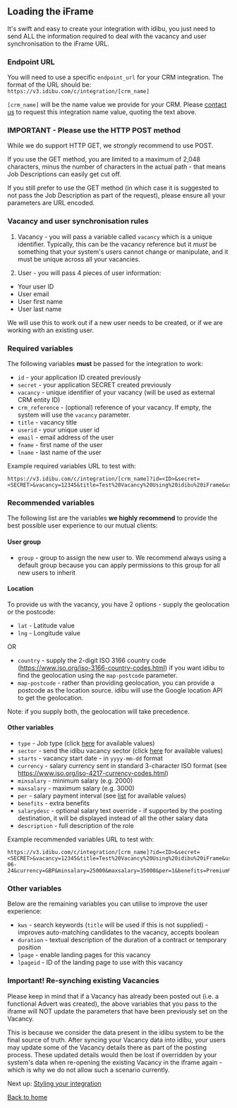 ## Loading the iFrame

It's swift and easy to create your integration with idibu, you just need to send ALL the information required to deal with the vacancy and user synchronisation to the iFrame URL.

### Endpoint URL

You will need to use a specific `endpoint_url` for your CRM integration. The format of the URL should be: `https://v3.idibu.com/c/integration/[crm_name]`

`[crm_name]` will be the name value we provide for your CRM. Please [contact us](https://www.idibu.com/contact-support/) to request this integration name value, quoting the text above.

### IMPORTANT - Please use the HTTP POST method

While we do support HTTP GET, we _strongly_ recommend to use POST.

If you use the GET method, you are limited to a maximum of 2,048 characters, minus the number of characters in the actual path - that means Job Descriptions can easily get cut off.

If you still prefer to use the GET method (in which case it is suggested to not pass the Job Description as part of the request), please ensure all your parameters are URL encoded.

### Vacancy and user synchronisation rules

1. Vacancy - you will pass a variable called `vacancy` which is a unique identifier. Typically, this can be the vacancy reference but it _must_ be something that your system's users cannot change or manipulate, and it must be unique across all your vacancies.

2. User - you will pass 4 pieces of user information:
- Your user ID
- User email
- User first name
- User last name

We will use this to work out if a new user needs to be created, or if we are working with an existing user.

### Required variables

The following variables **must** be passed for the integration to work:

- `id` - your application ID created previously
- `secret` - your application SECRET created previously
- `vacancy` - unique identifier of your vacancy (will be used as external CRM entity ID)
- `crm_reference` - (optional) reference of your vacancy. If empty, the system will use the `vacancy` parameter.
- `title` - vacancy title
- `userid` - your unique user id
- `email` - email address of the user
- `fname` - first name of the user
- `lname` - last name of the user

Example required variables URL to test with:
```
https://v3.idibu.com/c/integration/[crm_name]?id=<ID>&secret=<SECRET>&vacancy=12345&title=Test%20Vacancy%20Using%20idibu%20iFrame&userid=1234&email=test@test.com&fname=John&lname=Doe
```

### Recommended variables

The following list are the variables **we highly recommend** to provide the best possible user experience to our mutual clients:

#### User group

- `group` - group to assign the new user to. We recommend always using a default group because you can apply permissions to this group for all new users to inherit

#### Location

To provide us with the vacancy, you have 2 options - supply the geolocation or the postcode:

-  `lat` - Latitude value
-  `lng` - Longitude value

OR

-  `country` - supply the 2-digit ISO 3166 country code (https://www.iso.org/iso-3166-country-codes.html) if you want idibu to find the geolocation using the `map-postcode` parameter.
-  `map-postcode` - rather than providing geolocation, you can provide a postcode as the location source. idibu will use the Google location API to get the geolocation.

Note: if you supply both, the geolocation will take precedence.

#### Other variables

- `type` - Job type (click [here](https://github.com/oneworldmarket/idibu-v3-api/blob/master/stuff/iFrame%20integration/Variable%20data%20references.md) for available values)
- `sector` - send the idibu vacancy sector (click [here](https://github.com/oneworldmarket/idibu-v3-api/blob/master/stuff/iFrame%20integration/Variable%20data%20references.md) for available values)
- `starts` - vacancy start date - in `yyyy-mm-dd` format
- `currency` - salary currency sent in standard 3-character ISO format (see https://www.iso.org/iso-4217-currency-codes.html)
- `minsalary` - minimum salary (e.g. 2000)
- `maxsalary` - maximum salary (e.g. 3000)
- `per` - salary payment interval  (see [list](https://github.com/oneworldmarket/idibu-v3-api/blob/master/stuff/iFrame%20integration/Variable%20data%20references.md) for available values)
- `benefits` - extra benefits
- `salarydesc` - optional salary text override - if supported by the posting destination, it will be displayed instead of all the other salary data
- `description` - full description of the role

Example recommended variables URL to test with:

```
https://v3.idibu.com/c/integration/[crm_name]?id=<ID>&secret=<SECRET>&vacancy=12345&title=Test%20Vacancy%20Using%20idibu%20iFrame&userid=1234&email=test@test.com&fname=John&lname=Doe&lat=51.0&lng=-0.1&type=1&sector=18&starts=2017-06-24&currency=GBP&minsalary=25000&maxsalary=35000&per=1&benefits=Premium%20Health%20Care&salarydesc=30000%20GBP%20or%20more&description=Lorem%20ipsum%20dolor%20sit%20amet%2C%20consectetur%20adipiscing%20elit.%20Aenean%20malesuada%20risus%20orci%2C%20vitae%20congue%20elit%20pulvinar%20a.%20Curabitur%20metus%20eros%2C%20accumsan%20a%20mi%20vitae%2C%20consequat%20finibus%20metus.%20Nam%20venenatis%20at%20orci%20quis%20convallis.%20%0D%0A%0D%0APellentesque%20nec%20quam%20laoreet%2C%20pretium%20ex%20sed%2C%20lacinia%20mi.%20Vestibulum%20tristique%2C%20magna%20eget%20dictum%20egestas%2C%20felis%20erat%20malesuada%20lorem%2C%20vitae%20sollicitudin%20lacus%20quam%20sed%20risus.%20Proin%20feugiat%20bibendum%20ligula%20non%20venenatis.%20Phasellus%20tincidunt%20metus%20at%20tellus%20rhoncus%2C%20ac%20hendrerit%20est%20blandit.
```

### Other variables

Below are the remaining variables you can utilise to improve the user experience:

- `kws` - search keywords (`title` will be used if this is not supplied) - improves auto-matching candidates to the vacancy, accepts boolean
- `duration` - textual description of the duration of a contract or temporary position
- `lpage` - enable landing pages for this vacancy
- `lpageid` - ID of the landing page to use with this vacancy

### Important! Re-synching existing Vacancies
Please keep in mind that if a Vacancy has already been posted out (i.e. a functional Advert was created), the above variables that you pass to the iframe will NOT update the parameters that have been previously set on the Vacancy.

This is because we consider the data present in the idibu system to be the final source of truth. After syncing your Vacancy data into idibu, your users may update some of the Vacancy details there as part of the posting process. These updated details would then be lost if overridden by your system's data when re-opening the existing Vacancy in the iframe again - which is why we do not allow such a scenario currently.

Next up: [Styling your integration](https://github.com/oneworldmarket/idibu-v3-api/blob/master/stuff/iFrame%20integration/Styling%20your%20integration.md)

[Back to home](https://github.com/oneworldmarket/idibu-v3-api/blob/master/stuff/iFrame%20integration/README.md)
